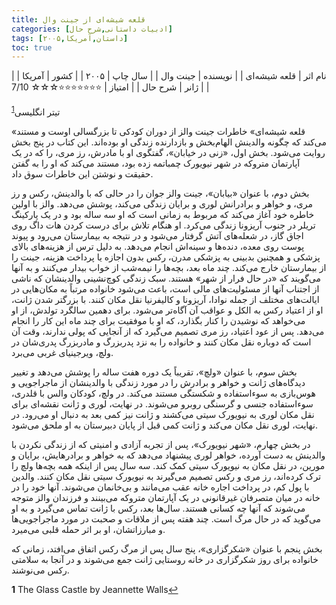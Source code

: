 ```yaml
---
title: قلعه شیشه‌ای از جینت وال
categories: [ادبیات داستانی,شرح حال]
tags: [داستان,آمریکا,۲۰۰۵]
toc: true
---
```


| نام اثر | قلعه شیشه‌ای |
| نویسنده | جینت وال |
| سال چاپ | ۲۰۰۵  |
| کشور | آمریکا  |
| ژانر | شرح حال   |
| امتیاز | ⭐⭐⭐⭐⭐⭐⭐☆☆☆ 7/10  |


تیتر انگلیسی<sup id="a1">[1](#f1)</sup>

«قلعه شیشه‌ای» خاطرات جینت والز از دوران کودکی تا بزرگسالی اوست و مستند می‌کند که چگونه والدینش الهام‌بخش و بازدارنده زندگی او بوده‌اند. این کتاب در پنج بخش روایت می‌شود. بخش اول، «زنی در خیابان»، گفتگوی او با مادرش، رز مری، را که در یک آپارتمان متروکه در شهر نیویورک چمباتمه زده بود، مستند می‌کند که او را به گفتن حقیقت و نوشتن این خاطرات سوق داد.

بخش دوم، با عنوان «بیابان»، جینت والز جوان را در حالی که با والدینش، رکس و رز مری، و خواهر و برادرانش لوری و برایان زندگی می‌کند، پوشش می‌دهد. والز با اولین خاطره خود آغاز می‌کند که مربوط به زمانی است که او سه ساله بود و در یک پارکینگ تریلر در جنوب آریزونا زندگی می‌کرد. او هنگام تلاش برای درست کردن هات داگ روی اجاق گاز، در شعله‌های آتش گرفتار می‌شود و در نتیجه به بیمارستان می‌رود و پیوند پوست روی معده، دنده‌ها و سینه‌اش انجام می‌دهد. به دلیل ترس از هزینه‌های بالای پزشکی و همچنین بدبینی به پزشکی مدرن، رکس بدون اجازه یا پرداخت هزینه، جینت را از بیمارستان خارج می‌کند. چند ماه بعد، بچه‌ها را نیمه‌شب از خواب بیدار می‌کنند و به آنها می‌گویند که «در حال فرار از شهر» هستند. سبک زندگی کوچ‌نشینی والدینشان که ناشی از اجتناب آنها از مسئولیت‌های مالی است، باعث می‌شود خانواده مرتباً به مکان‌هایی در ایالت‌های مختلف از جمله نوادا، آریزونا و کالیفرنیا نقل مکان کنند. با بزرگتر شدن ژانت، او از اعتیاد رکس به الکل و عواقب آن آگاه‌تر می‌شود. برای دهمین سالگرد تولدش، از او می‌خواهد که نوشیدن را کنار بگذارد، که او با موفقیت برای چند ماه این کار را انجام می‌دهد. پس از عود اعتیاد، رز مری تصمیم می‌گیرد که از آنجایی که پولی ندارند، وقت آن است که دوباره نقل مکان کنند و خانواده را به نزد پدربزرگ و مادربزرگ پدری‌شان در ولچ، ویرجینیای غربی می‌برد.


بخش سوم، با عنوان «ولچ»، تقریباً یک دوره هفت ساله را پوشش می‌دهد و تغییر دیدگاه‌های ژانت و خواهر و برادرش را در مورد زندگی با والدینشان از ماجراجویی و هوس‌بازی به سوءاستفاده و شکستگی مستند می‌کند. در ولچ، کودکان والس با قلدری، سوءاستفاده جنسی و گرسنگی روبرو می‌شوند. در نهایت، لوری و ژانت نقشه‌ای برای نقل مکان لوری به نیویورک سیتی می‌کشند و ژانت نیز کمی بعد به دنبال او می‌رود. در نهایت، لوری نقل مکان می‌کند و ژانت کمی قبل از پایان دبیرستان به او ملحق می‌شود.


در بخش چهارم، «شهر نیویورک»، پس از تجربه آزادی و امنیتی که از زندگی نکردن با والدینش به دست آورده، خواهر لوری پیشنهاد می‌دهد که به خواهر و برادرهایش، برایان و مورین، در نقل مکان به نیویورک سیتی کمک کند. سه سال پس از اینکه همه بچه‌ها ولچ را ترک کرده‌اند، رز مری و رکس تصمیم می‌گیرند به نیویورک سیتی نقل مکان کنند. والدین با پول کم، در پرداخت اجاره خانه عقب می‌مانند و بی‌خانمان می‌شوند. آنها خود را در خانه در میان متصرفان غیرقانونی در یک آپارتمان متروکه می‌بینند و فرزندان والز متوجه می‌شوند که آنها چه کسانی هستند. سال‌ها بعد، رکس با ژانت تماس می‌گیرد و به او می‌گوید که در حال مرگ است. چند هفته پس از ملاقات و صحبت در مورد ماجراجویی‌ها و مبارزاتشان، او بر اثر حمله قلبی می‌میرد.


بخش پنجم با عنوان «شکرگزاری»، پنج سال پس از مرگ رکس اتفاق می‌افتد، زمانی که خانواده برای روز شکرگزاری در خانه روستایی ژانت جمع می‌شوند و در آنجا به سلامتی رکس می‌نوشند.



<b id="f1">1</b> <span class="footnote">The Glass Castle by Jeannette Walls</span>[↩](#a1)
